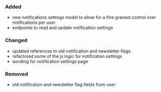 ### Added
- new notifications settings model to allow for a fine grained control over notifications per user
- endpoints to read and update notification settings

### Changed
- updated references to old notification and newsletter flags
- refactored some of the js logic for notification settings
- wording for notification settings page

### Removed
- old notification and newsletter flag fields from user
